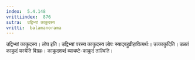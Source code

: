 ```yaml
---
index:  5.4.148
vrittiindex:  876
sutra:  उद्विभ्यां काकुदस्य
vritti:  balamanorama 
---
```


उद्विभ्यां काकुदस्य। लोप इति। उद्विभ्यां परस्य काकुदस्य लोपः स्याद्बहुव्रीहावित्यर्थः। उत्काकुदिति। उन्नतं काकुदं यस्येति विग्रहः। काकुदशब्दं व्याचष्टे-काकुदं ताल्विति। 

